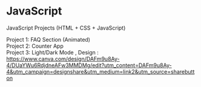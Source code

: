 # JavaScript
JavaScript Projects (HTML + CSS + JavaScript)

Project 1: FAQ Section (Animated)
<br />
Project 2: Counter App
<br />
Project 3: Light/Dark Mode , 
Design : https://www.canva.com/design/DAFm9u8Ay-4/DUaYWu6RdjdneAFw3MMDMg/edit?utm_content=DAFm9u8Ay-4&utm_campaign=designshare&utm_medium=link2&utm_source=sharebutton
